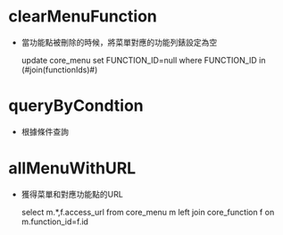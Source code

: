 clearMenuFunction
===

* 當功能點被刪除的時候，將菜單對應的功能列錶設定為空

	update core_menu set FUNCTION_ID=null where FUNCTION_ID in (#join(functionIds)#)

queryByCondtion
===============
* 根據條件查詢



allMenuWithURL
===

* 獲得菜單和對應功能點的URL

	select m.*,f.access_url from core_menu m left join core_function  f on m.function_id=f.id 

